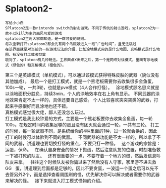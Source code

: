 # Splatoon2-
    写给小小白  
    SPlatoon2是一款nintendo switch的射击游戏。不同于传统的射击游戏，splatoon2为一款不以kill为主的画风可爱的游戏    
    splatoon2主角大家都知道，是一群可爱的乌贼。    
    每次重新打开splatoon2都会先有两个乌贼娘进入一段“广告时间”，且无法跳过    
    在该界面就是对当前的一些游戏玩法的介绍，比如涂地模式用的是什么地图、真格模式是什么地图、有没有打工或者祭奠  
    哦对了，splatoon有几种玩法。主界面点X出来之后，第一个是网络对战模式，里面有涂地模式（绿色的）和真格模式（橙色的）。
第三个是英雄模式（单机模式），可以通过该模式获得特殊皮肤的武器（貌似没有其他加成）。
最后一个是打工模式，就是一个熊老板需要你去收集很多金鱼蛋，100s一轮，一共3轮，也就是pve模式（4人合作打怪）。  
    涂地模式顾名思义就是以涂地面积分胜负，持续3min，个人的涂地效率在右上角有显示。
不同武器的涂地效果肯定不太一样的，具体还要自己感受。
个人比较喜欢突突突类的武器，打起来手感很好而且涂地也还不错。  
    真格模式感觉很大佬，鄙人还没怎么玩过。  
    打工模式是我比较钟爱的方式，主要是一个熊老板要你去收集金鱼蛋，每一轮100s，在规定时间内收集足够的蛋且没有团灭就会通过一轮，一共有三轮。
打工的时候，每一轮武器不同，是系统给你的4种里面的1种，过一轮就会换的，因此打工的时候可以体验到不同的武器。  
不同武器的功能是不太一样的，所以拿了不同的武器，讲道理也要切换打怪的重点，不要只打一种怪。  
    这个游戏的宗旨是：运蛋，保命。  
在确认自身安全的情况下搬蛋，然后注意队友的位置，时刻准备救一下被打死的队友。  
    还有很重要的一点，不要守着一个地方的蛋，然后发信息叫队友来拿。  
往往这个时候队友被你骗过来了然后没有人守家，家里游不进去救GG  
    蛋，讲道理到后面都是足够的，因此不要贪蛋，一波运一个蛋之后可以先不去管另外2个，而是选择查看周围刷的怪，优先解决你可以解决或者需要你的武器来解决的怪。  
接下来就进入打工模式怪物的介绍。  
